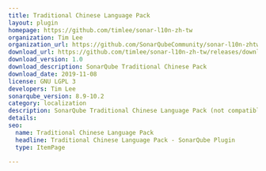 ```yaml
---
title: Traditional Chinese Language Pack
layout: plugin
homepage: https://github.com/timlee/sonar-l10n-zh-tw
organization: Tim Lee
organization_url: https://github.com/SonarQubeCommunity/sonar-l10n-zhtw
download_url: https://github.com/timlee/sonar-l10n-zh-tw/releases/download/v1.0/sonar-l10n-zhtw-plugin-1.0.jar
download_version: 1.0
download_description: SonarQube Traditional Chinese Pack
download_date: 2019-11-08
license: GNU LGPL 3
developers: Tim Lee
sonarqube_version: 8.9-10.2
category: localization
description: SonarQube Traditional Chinese Language Pack (not compatible with the "Chinese Pack" which uses Simplified Chinese)
details: 
seo:
  name: Traditional Chinese Language Pack
  headline: Traditional Chinese Language Pack - SonarQube Plugin
  type: ItemPage

---
```

